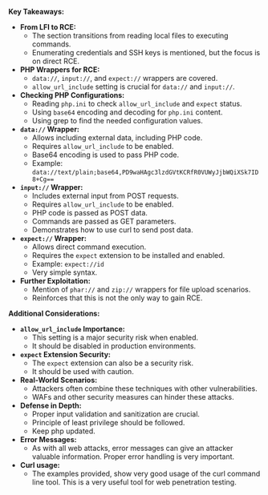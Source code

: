 
**Key Takeaways:**

- **From LFI to RCE:**
    - The section transitions from reading local files to executing commands.
    - Enumerating credentials and SSH keys is mentioned, but the focus is on direct RCE.
- **PHP Wrappers for RCE:**
    - `data://`, `input://`, and `expect://` wrappers are covered.
    - `allow_url_include` setting is crucial for `data://` and `input://`.
- **Checking PHP Configurations:**
    - Reading `php.ini` to check `allow_url_include` and `expect` status.
    - Using `base64` encoding and decoding for `php.ini` content.
    - Using grep to find the needed configuration values.
- **`data://` Wrapper:**
    - Allows including external data, including PHP code.
    - Requires `allow_url_include` to be enabled.
    - Base64 encoding is used to pass PHP code.
    - Example: `data://text/plain;base64,PD9waHAgc3lzdGVtKCRfR0VUWyJjbWQiXSk7ID8+Cg==`
- **`input://` Wrapper:**
    - Includes external input from POST requests.
    - Requires `allow_url_include` to be enabled.
    - PHP code is passed as POST data.
    - Commands are passed as GET parameters.
    - Demonstrates how to use curl to send post data.
- **`expect://` Wrapper:**
    - Allows direct command execution.
    - Requires the `expect` extension to be installed and enabled.
    - Example: `expect://id`
    - Very simple syntax.
- **Further Exploitation:**
    - Mention of `phar://` and `zip://` wrappers for file upload scenarios.
    - Reinforces that this is not the only way to gain RCE.

**Additional Considerations:**

- **`allow_url_include` Importance:**
    - This setting is a major security risk when enabled.
    - It should be disabled in production environments.
- **`expect` Extension Security:**
    - The `expect` extension can also be a security risk.
    - It should be used with caution.
- **Real-World Scenarios:**
    - Attackers often combine these techniques with other vulnerabilities.
    - WAFs and other security measures can hinder these attacks.
- **Defense in Depth:**
    - Proper input validation and sanitization are crucial.
    - Principle of least privilege should be followed.
    - Keep php updated.
- **Error Messages:**
    - As with all web attacks, error messages can give an attacker valuable information. Proper error handling is very important.
- **Curl usage:**
    - The examples provided, show very good usage of the curl command line tool. This is a very useful tool for web penetration testing.
